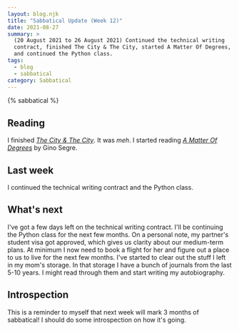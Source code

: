 ```yaml
---
layout: blog.njk
title: "Sabbatical Update (Week 12)"
date: 2021-08-27
summary: >
  (20 August 2021 to 26 August 2021) Continued the technical writing
  contract, finished The City & The City, started A Matter Of Degrees,
  and continued the Python class.
tags:
  - blog
  - sabbatical
category: Sabbatical
---
```


{% sabbatical %}

## Reading

[city]: https://en.wikipedia.org/wiki/The_City_%26_the_City

I finished [*The City & The City*][city]. It was *meh*. 
I started reading [*A Matter Of Degrees*][degrees] by Gino Segre.

[degrees]: https://www.penguinrandomhouse.com/books/288772/a-matter-of-degrees-by-gino-segre/

## Last week

I continued the technical writing contract and the Python class.

## What's next

I've got a few days left on the technical writing contract.
I'll be continuing the Python class for the next few months.
On a personal note, my partner's student visa got approved, which gives
us clarity about our medium-term plans. At minimum I now need to book a flight
for her and figure out a place to us to live for the next few months. I've
started to clear out the stuff I left in my mom's storage. In that storage
I have a bunch of journals from the last 5-10 years. I might read through
them and start writing my autobiography.

## Introspection

This is a reminder to myself that next week will mark 3 months of sabbatical!
I should do some introspection on how it's going.
